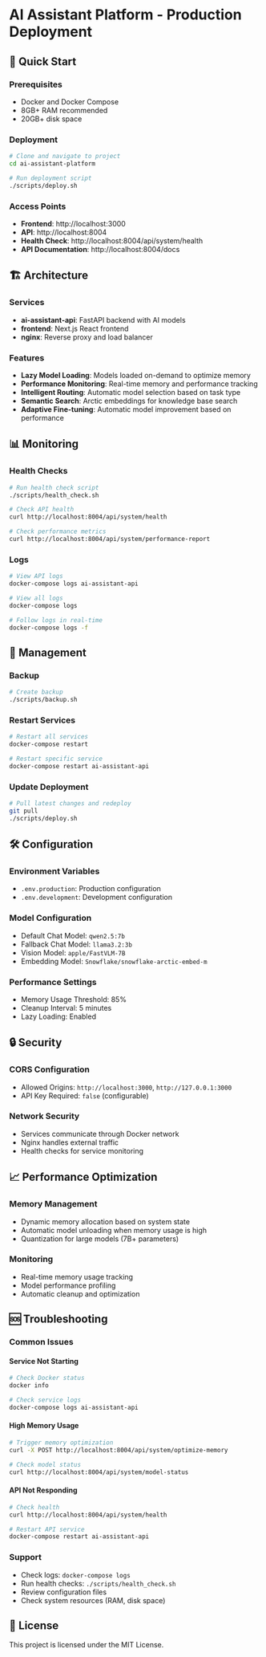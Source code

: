 # AI Assistant Platform - Production Deployment

## 🚀 Quick Start

### Prerequisites
- Docker and Docker Compose
- 8GB+ RAM recommended
- 20GB+ disk space

### Deployment
```bash
# Clone and navigate to project
cd ai-assistant-platform

# Run deployment script
./scripts/deploy.sh
```

### Access Points
- **Frontend**: http://localhost:3000
- **API**: http://localhost:8004
- **Health Check**: http://localhost:8004/api/system/health
- **API Documentation**: http://localhost:8004/docs

## 🏗️ Architecture

### Services
- **ai-assistant-api**: FastAPI backend with AI models
- **frontend**: Next.js React frontend
- **nginx**: Reverse proxy and load balancer

### Features
- **Lazy Model Loading**: Models loaded on-demand to optimize memory
- **Performance Monitoring**: Real-time memory and performance tracking
- **Intelligent Routing**: Automatic model selection based on task type
- **Semantic Search**: Arctic embeddings for knowledge base search
- **Adaptive Fine-tuning**: Automatic model improvement based on performance

## 📊 Monitoring

### Health Checks
```bash
# Run health check script
./scripts/health_check.sh

# Check API health
curl http://localhost:8004/api/system/health

# Check performance metrics
curl http://localhost:8004/api/system/performance-report
```

### Logs
```bash
# View API logs
docker-compose logs ai-assistant-api

# View all logs
docker-compose logs

# Follow logs in real-time
docker-compose logs -f
```

## 🔧 Management

### Backup
```bash
# Create backup
./scripts/backup.sh
```

### Restart Services
```bash
# Restart all services
docker-compose restart

# Restart specific service
docker-compose restart ai-assistant-api
```

### Update Deployment
```bash
# Pull latest changes and redeploy
git pull
./scripts/deploy.sh
```

## 🛠️ Configuration

### Environment Variables
- `.env.production`: Production configuration
- `.env.development`: Development configuration

### Model Configuration
- Default Chat Model: `qwen2.5:7b`
- Fallback Chat Model: `llama3.2:3b`
- Vision Model: `apple/FastVLM-7B`
- Embedding Model: `Snowflake/snowflake-arctic-embed-m`

### Performance Settings
- Memory Usage Threshold: 85%
- Cleanup Interval: 5 minutes
- Lazy Loading: Enabled

## 🔒 Security

### CORS Configuration
- Allowed Origins: `http://localhost:3000`, `http://127.0.0.1:3000`
- API Key Required: `false` (configurable)

### Network Security
- Services communicate through Docker network
- Nginx handles external traffic
- Health checks for service monitoring

## 📈 Performance Optimization

### Memory Management
- Dynamic memory allocation based on system state
- Automatic model unloading when memory usage is high
- Quantization for large models (7B+ parameters)

### Monitoring
- Real-time memory usage tracking
- Model performance profiling
- Automatic cleanup and optimization

## 🆘 Troubleshooting

### Common Issues

#### Service Not Starting
```bash
# Check Docker status
docker info

# Check service logs
docker-compose logs ai-assistant-api
```

#### High Memory Usage
```bash
# Trigger memory optimization
curl -X POST http://localhost:8004/api/system/optimize-memory

# Check model status
curl http://localhost:8004/api/system/model-status
```

#### API Not Responding
```bash
# Check health
curl http://localhost:8004/api/system/health

# Restart API service
docker-compose restart ai-assistant-api
```

### Support
- Check logs: `docker-compose logs`
- Run health checks: `./scripts/health_check.sh`
- Review configuration files
- Check system resources (RAM, disk space)

## 📝 License
This project is licensed under the MIT License.
